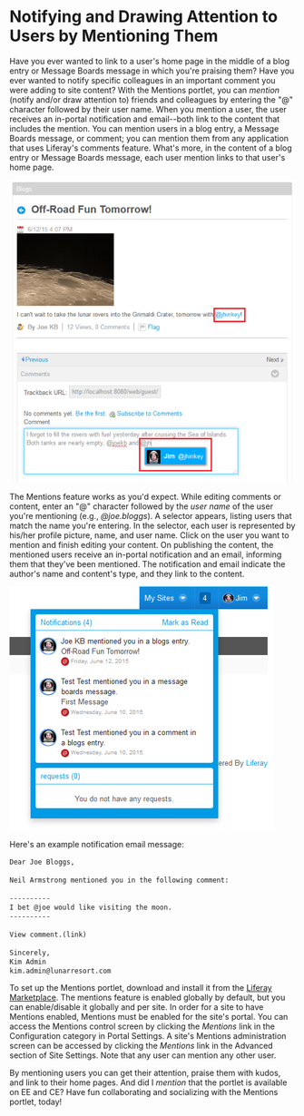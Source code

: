 # Notifying and Drawing Attention to Users by Mentioning Them [](id=notifying-and-drawing-attention-to-users-by-mentioning-them)

Have you ever wanted to link to a user's home page in the middle of a blog entry
or Message Boards message in which you're praising them? Have you ever wanted to
notify specific colleagues in an important comment you were adding to site
content? With the Mentions portlet, you can *mention* (notify and/or draw
attention to) friends and colleagues by entering the "@" character followed by
their user name. When you mention a user, the user receives an in-portal
notification and email--both link to the content that includes the mention. You
can mention users in a blog entry, a Message Boards message, or comment; you can
mention them from any application that uses Liferay's comments feature. What's
more, in the content of a blog entry or Message Boards message, each user
mention links to that user's home page. 

![Figure 1: By using the *mention* syntax in a blog entry, Message Boards message, or comment, you can link to a user's home page and notify the user with an email.](../../images/mentions-in-comment.png)

The Mentions feature works as you'd expect. While editing comments or content,
enter an "@" character followed by the *user name* of the user you're mentioning
(e.g., *@joe.bloggs*). A selector appears, listing users that match the name
you're entering. In the selector, each user is represented by his/her profile
picture, name, and user name. Click on the user you want to mention and finish
editing your content. On publishing the content, the mentioned users receive an
in-portal notification and an email, informing them that they've been mentioned.
The notification and email indicate the author's name and content's type, and
they link to the content. 

![Figure 2: The Notifications portlet informs you when and where you're mentioned.](../../images/mentions-notifications.png)

Here's an example notification email message:

	Dear Joe Bloggs,

	Neil Armstrong mentioned you in the following comment:

	----------
	I bet @joe would like visiting the moon.
	----------

	View comment.(link)

	Sincerely,
	Kim Admin
	kim.admin@lunarresort.com 

To set up the Mentions portlet, download and install it from the [Liferay
Marketplace](https://www.liferay.com/marketplace). The mentions feature is
enabled globally by default, but you can enable/disable it globally and per
site. In order for a site to have Mentions enabled, Mentions must be enabled for
the site's portal. You can access the Mentions control screen by clicking the
*Mentions* link in the Configuration category in Portal Settings. A site's
Mentions administration screen can be accessed by clicking the *Mentions* link
in the Advanced section of Site Settings. Note that any user can mention any
other user.

By mentioning users you can get their attention, praise them with kudos, and
link to their home pages. And did I *mention* that the portlet is available on
EE and CE? Have fun collaborating and socializing with the Mentions portlet,
today! 
